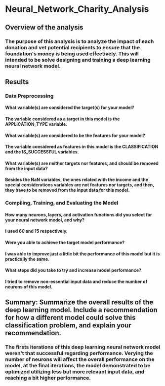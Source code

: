 # Neural_Network_Charity_Analysis

## Overview of the analysis
### The purpose of this analysis is to analyze the impact of each donation and vet potential recipients to ensure that the foundation's money is being used effectively. This will intended to be solve designing and training a deep learning neural network model.


## Results

### Data Preprocessing
#### What variable(s) are considered the target(s) for your model?
#### The variable considered as a target in this model is the APPLICATION_TYPE variable.

#### What variable(s) are considered to be the features for your model?
#### The variable considered as features in this model is the CLASSIFICATION and the IS_SUCCESSFUL variables.

#### What variable(s) are neither targets nor features, and should be removed from the input data?
#### Besides the NaN variables, the ones related with the income and the special considerations variables are not features nor targets, and then, they have to be removed from the input data for this model.

### Compiling, Training, and Evaluating the Model
#### How many neurons, layers, and activation functions did you select for your neural network model, and why?
#### I used 60 and 15 respectively.

#### Were you able to achieve the target model performance?
#### I was able to improve just a little bit the performance of this model but it is practically the same.

#### What steps did you take to try and increase model performance?
#### I tried to remove non-essential input data and reduce the number of neurons of this model.


## Summary: Summarize the overall results of the deep learning model. Include a recommendation for how a different model could solve this classification problem, and explain your recommendation.
### The firsts iterations of this deep learning neural network model weren't that successful regarding performance. Verying the number of neurons will affect the overall performance on the model, at the final iterations, the model demonstrated to be optimized utilizing less but more relevant input data, and reaching a bit higher performance.
